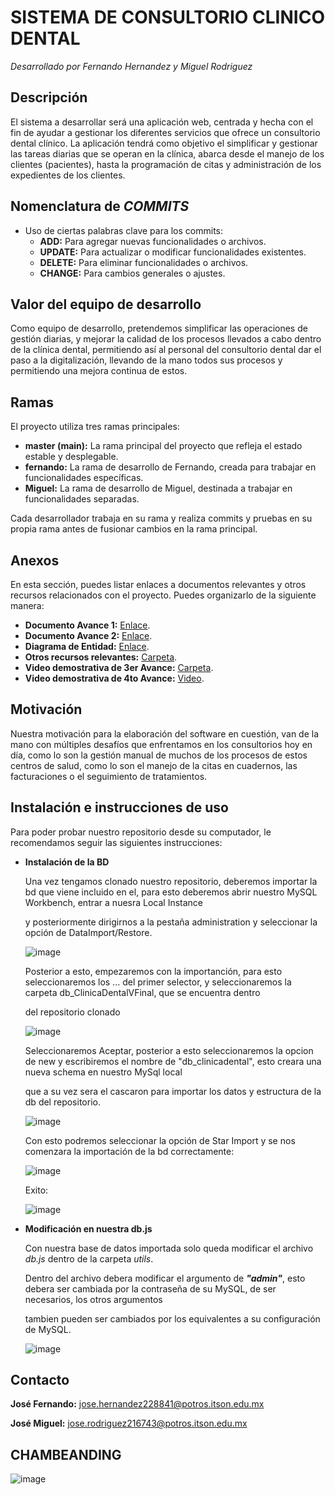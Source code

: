# SISTEMA DE CONSULTORIO CLINICO DENTAL
_Desarrollado por Fernando Hernandez y Miguel Rodriguez_


## Descripción
El sistema a desarrollar será una aplicación web, centrada y hecha con el fin de ayudar a
gestionar los diferentes servicios que ofrece un consultorio dental clínico. La aplicación
tendrá como objetivo el simplificar y gestionar las tareas diarias que se operan en la
clínica, abarca desde el manejo de los clientes (pacientes), hasta la programación de citas
y administración de los expedientes de los clientes.

## Nomenclatura de ***COMMITS***

- Uso de ciertas palabras clave para los commits:
  - **ADD:** Para agregar nuevas funcionalidades o archivos.
  - **UPDATE:** Para actualizar o modificar funcionalidades existentes.
  - **DELETE:** Para eliminar funcionalidades o archivos.
  - **CHANGE:** Para cambios generales o ajustes.

## Valor del equipo de desarrollo

Como equipo de desarrollo, pretendemos simplificar las operaciones de gestión diarias, y
mejorar la calidad de los procesos llevados a cabo dentro de la clínica dental, permitiendo
así al personal del consultorio dental dar el paso a la digitalización, llevando de la mano
todos sus procesos y permitiendo una mejora continua de estos.

## Ramas

El proyecto utiliza tres ramas principales:

- **master (main):** La rama principal del proyecto que refleja el estado estable y desplegable.
- **fernando:** La rama de desarrollo de Fernando, creada para trabajar en funcionalidades específicas.
- **Miguel:** La rama de desarrollo de Miguel, destinada a trabajar en funcionalidades separadas.

Cada desarrollador trabaja en su rama y realiza commits y pruebas en su propia rama antes de fusionar cambios en la rama principal.

## Anexos

En esta sección, puedes listar enlaces a documentos relevantes y otros recursos relacionados con el proyecto. Puedes organizarlo de la siguiente manera:

- **Documento Avance 1:** [Enlace](https://docs.google.com/document/d/1BxA2ydjdqZ6WTvj2p2-z-Osduue6TlheEVA0XyoJoag/edit?usp=sharing).
- **Documento Avance 2:** [Enlace](https://docs.google.com/document/d/1HaEejfnABWB1H0Pt7aJHo5nQviknZpLC/edit?usp=sharing&ouid=106901248031942907636&rtpof=true&sd=true).
- **Diagrama de Entidad:** [Enlace](https://drive.google.com/file/d/1_6HHH1N3XQegaN45530uoMX61dIDSI-z/view?usp=sharingURL).
- **Otros recursos relevantes:** [Carpeta](https://drive.google.com/drive/folders/1Bw5zHaf6gFIq6gZXAPOCSj3ivhO-Vc4q?usp=sharing).
- **Video demostrativa de 3er Avance:** [Carpeta](https://drive.google.com/drive/folders/1ZFVNOdHYUNh6baj1qXoOXGLv7P7aocCJ?usp=drive_link).
- **Video demostrativa de 4to Avance:** [Video](https://drive.google.com/drive/folders/1ZOKxihYcmxTQiWKgWIkwP48DZmHWThYu?usp=sharing).


## Motivación

Nuestra motivación para la elaboración del software en cuestión, van de la mano con múltiples desafíos que enfrentamos en los consultorios hoy en día, como lo son la gestión manual de muchos de los procesos de estos centros de salud, como lo son el manejo de la citas en cuadernos, las facturaciones o el seguimiento de tratamientos.

## Instalación e instrucciones de uso

Para poder probar nuestro repositorio desde su computador, le recomendamos seguir las siguientes instrucciones:

- **Instalación de la BD**
  
    Una vez tengamos clonado nuestro repositorio, deberemos importar la bd que viene incluido en el, para esto deberemos abrir nuestro MySQL Workbench, entrar a nuesra Local Instance

    y posteriormente dirigirnos a la pestaña administration y seleccionar la opción de DataImport/Restore.

    ![image](https://github.com/Ophion09/ConsultorioDental_TopicoWeb/assets/101837336/eb19e485-1ff4-452f-9bce-0dbad039d007)

    Posterior a esto, empezaremos con la importanción, para esto seleccionaremos los ... del primer selector, y seleccionaremos la carpeta db_ClinicaDentalVFinal, que se encuentra dentro

    del repositorio clonado

    ![image](https://github.com/Ophion09/ConsultorioDental_TopicoWeb/assets/101837336/f1f43835-4589-486b-b4ef-0e0d753d8013)


    Seleccionaremos Aceptar, posterior a esto seleccionaremos la opcion de new y escribiremos el nombre de "db_clinicadental", esto creara una nueva schema en nuestro MySql local

    que a su vez sera el cascaron para importar los datos y estructura de la db del repositorio.

    ![image](https://github.com/Ophion09/ConsultorioDental_TopicoWeb/assets/101837336/b254d231-9877-48e8-a400-349b20649e2c)


    Con esto podremos seleccionar la opción de Star Import y se nos comenzara la importación de la bd correctamente:

    ![image](https://github.com/Ophion09/ConsultorioDental_TopicoWeb/assets/101837336/0eb25ea8-f803-4758-a550-894136bd62e0)


    Exito:

    ![image](https://github.com/Ophion09/ConsultorioDental_TopicoWeb/assets/101837336/04f9bc83-6013-4825-8d84-fb7fcbbf84c4)
  

- **Modificación en nuestra db.js**
  
    Con nuestra base de datos importada solo queda modificar el archivo _db.js_ dentro de la carpeta _utils_.

    Dentro del archivo debera modificar el argumento de _**"admin"**_, esto debera ser cambiada por la contraseña de su MySQL, de ser necesarios, los otros argumentos

    tambien pueden ser cambiados por los equivalentes a su configuración de MySQL.

    ![image](https://github.com/Ophion09/ConsultorioDental_TopicoWeb/assets/101837336/687332c0-f9ef-4dd5-8e8d-11bdf18f369b)

## Contacto

**José Fernando:** jose.hernandez228841@potros.itson.edu.mx

**José  Miguel:**  jose.rodriguez216743@potros.itson.edu.mx

## CHAMBEANDING
![image](https://github.com/Ophion09/ConsultorioDental_TopicoWeb/assets/101837336/5010cadb-e4f2-4ce5-8e25-8837fa6e5550)

